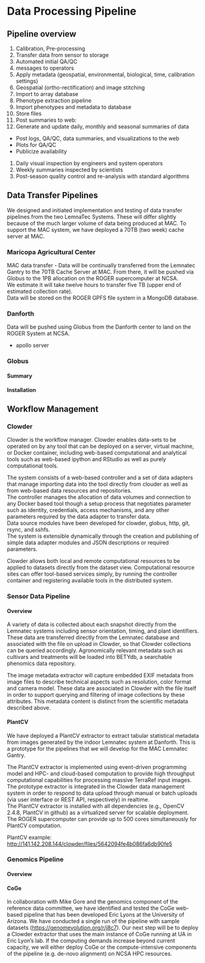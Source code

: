 # Data Processing Pipeline


## Pipeline overview

1.	Calibration, Pre-processing
1.	Transfer data from sensor to storage
1.	Automated initial QA/QC 
1.	messages to operators
1.	Apply metadata (geospatial, environmental, biological, time, calibration settings)
1.	Geospatial (ortho-rectification) and image stitching
1.	Import to array database
1.	Phenotype extraction pipeline
1.	Import phenotypes and metadata to database
1.	Store files
1.	Post summaries to web:
1.	 Generate and update daily, monthly and seasonal summaries of data
  *	Post logs, QA/QC, data summaries, and visualizations to the web
  *	Plots for QA/QC
  *	Publicize availability 
1.	Daily visual inspection by engineers and system operators
1.	Weekly summaries inspected by scientists
1.	Post-season quality control and re-analysis with standard algorithms

## Data Transfer Pipelines

We designed and initiated implementation and testing of data transfer pipelines from the two LemnaTec Systems. 
These will differ slightly because of the much larger volume of data being produced at MAC. 
To support the MAC system, we have deployed a 70TB (two week) cache server at MAC.

### Maricopa Agricultural Center

MAC data transfer - Data will be continually transferred from the Lemnatec Gantry to the 70TB Cache Server at MAC. 
From there, it will be pushed via Globus to the 1PB allocation on the ROGER supercomputer at NCSA.  
We estimate it will take twelve hours to transfer five TB (upper end of estimated collection rate).  
Data will be stored on the ROGER GPFS file system in a MongoDB database.

### Danforth

Data will be pushed using Globus from the Danforth center to land on the ROGER System at NCSA.

* apollo server 

### Globus

#### Summary

#### Installation

## Workflow Management

### Clowder

Clowder is the workflow manager. 
Clowder enables data-sets to be operated on by any tool that can be deployed on a server, virtual machine, or Docker container, including web-based computational and analytical tools such as web-based ipython and RStudio as well as purely computational tools.  

The system consists of a web-based controller and a set of data adapters that manage importing data into the tool directly from clouder as well as from web-based data resources and repositories.   
The controller manages the allocation of data volumes and connection to any Docker based tool though a setup process that negotiates  parameter such as identity, credentials, access mechanisms, and any other parameters required by the data adapter to transfer data.   
Data source modules have been developed for clowder, globus, http, git, rsync, and sshfs.   
The system is extensible dynamically through the creation and publishing of simple data adapter modules and JSON descriptions or required parameters.

Clowder allows both local and remote computational resources to be applied to datasets directly from the dataset view.
Computational resource sites can offer tool-based services simply, by running the controller container and registering available tools in the distributed system.

### Sensor Data Pipeline

#### Overview

A variety of data is collected about each snapshot directly from the Lemnatec systems including sensor orientation, timing, and plant identifiers. 
These data are transferred directly from the Lemnatec database and associated with the file on upload in Clowder, so that Clowder collections can be queried accordingly. 
Agronomically relevant metadata such as cultivars and treatments will be loaded into BETYdb, a searchable phenomics data repository.

The image metadata extractor will capture embedded EXIF metadata from image files to describe technical aspects such as resolution, color format and camera model. These data are associated in Clowder with the file itself in order to support querying and filtering of image collections by these attributes. 
This metadata content is distinct from the scientific metadata described above.

#### PlantCV

We have deployed a PlantCV extractor to extract tabular statistical metadata from images generated by the indoor Lemnatec system at Danforth. 
This is a prototype for the pipelines that we will develop for the MAC Lemnatec Gantry.
 
The PlantCV extractor is implemented using event-driven programming model and HPC- and cloud-based computation to provide high throughput computational capabilities for processing massive TerraRef input images. 
The prototype extractor is integrated in the Clowder data management system in order to respond to data upload through manual or batch uploads (via user interface or REST API, respectively) in realtime.  
The PlantCV extractor is installed with all dependencies (e.g., OpenCV 2.4.8, PlantCV in github) as a virtualized server for scalable deployment. 
The ROGER supercomputer can provide up to 500 cores simultaneously for PlantCV computation.

PlantCV example: http://141.142.208.144/clowder/files/5642094fe4b086fa6db90fe5


### Genomics Pipeline

#### Overview

#### CoGe

In collaboration with Mike Gore and the genomics component of the reference data committee, we have identified and tested the CoGe web-based pipeline that has been developed Eric Lyons at the University of Arizona. 
We have conducted a single run of the pipeline with sample datasets (https://genomevolution.org/r/j8c7). 
Our next step will be to deploy a Clowder extractor that uses the main instance of CoGe running at UA in Eric Lyon’s lab. 
If the computing demands increase beyond current capacity, we will either deploy CoGe or the compute-intensive components of the pipeline (e.g. de-novo alignment) on NCSA HPC resources. 

